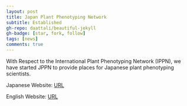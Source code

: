 ```yaml
---
layout: post
title: Japan Plant Phenotyping Network
subtitle: Established
gh-repo: daattali/beautiful-jekyll
gh-badge: [star, fork, follow]
tags: [news]
comments: true
---
```




With Respect to the International Plant Phenotyping Network (IPPN), we have started JPPN to provide places for Japanese plant phenotyping scientists.



Japanese Website: [URL](https://www.plant-phenotyping.jp)

English Website: [URL](https://www.plant-phenotyping.jp/en)

